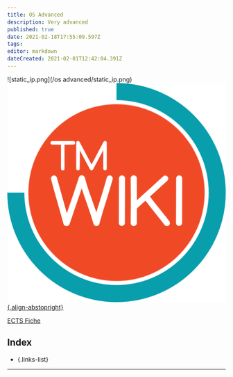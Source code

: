 ```yaml
---
title: OS Advanced
description: Very advanced
published: true
date: 2021-02-18T17:55:09.597Z
tags: 
editor: markdown
dateCreated: 2021-02-01T12:42:04.391Z
---
```


![static_ip.png](/os advanced/static_ip.png)
[![tmwiki_v1_noback.png](/tmwiki_v1_noback.png){.align-abstopright}](https://tmwiki.be/en/home)

[ECTS Fiche](http://onderwijsaanbodmechelenantwerpen.thomasmore.be/2020/syllabi/n/YT0672N.htm#activetab=doelstellingen_idp3985312)

## Index

- []()
{.links-list}

---